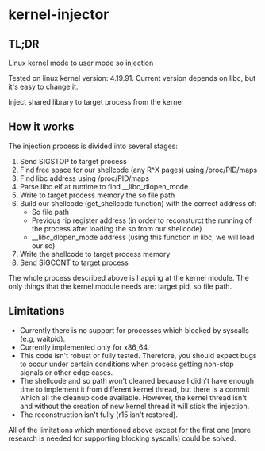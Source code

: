 # kernel-injector
## TL;DR
Linux kernel mode to user mode so injection

Tested on linux kernel version: 4.19.91. Current version depends on libc, but it's easy to change it.

Inject shared library to target process from the kernel

## How it works
The injection process is divided into several stages:

1. Send SIGSTOP to target process
2. Find free space for our shellcode (any R^X pages) using /proc/PID/maps
3. Find libc address using /proc/PID/maps
4. Parse libc elf at runtime to find __libc_dlopen_mode
5. Write to target process memory the so file path
6. Build our shellcode (get_shellcode function) with the correct address of:
    * So file path
    * Previous rip register address (in order to reconsturct the running of the process after loading the so from our shellcode)
    * __libc_dlopen_mode address (using this function in libc, we will load our so)
7. Write the shellcode to target process memory
8. Send SIGCONT to target process

The whole process described above is happing at the kernel module.
The only things that the kernel module needs are: target pid, so file path.

## Limitations
* Currently there is no support for processes which blocked by syscalls (e.g, waitpid).
* Currently implemented only for x86_64.
* This code isn't robust or fully tested. Therefore, you should expect bugs to occur under certain conditions when process getting non-stop signals or other edge cases.
* The shellcode and so path won't cleaned because I didn't have enough time to implement it from different kernel thread, but there is a commit which all the cleanup code available. However, the kernel thread isn't and without the creation of new kernel thread it will stick the injection.
* The reconstruction isn't fully (r15 isn't restored).

All of the limitations which mentioned above except for the first one (more research is needed for supporting blocking syscalls) could be solved.